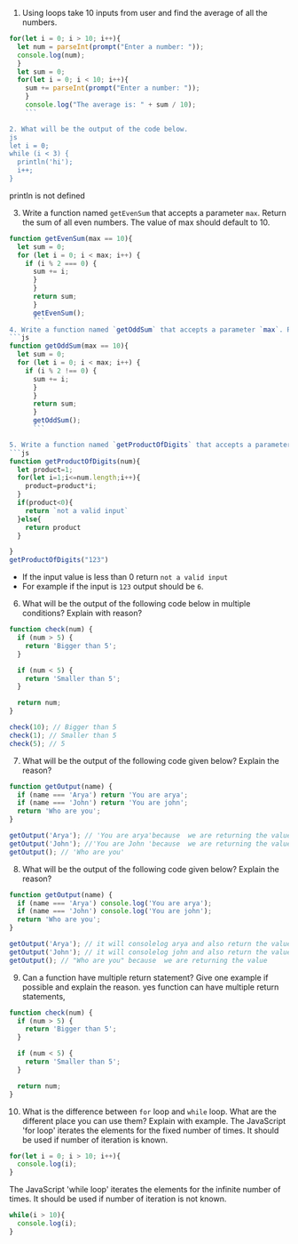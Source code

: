 1. Using loops take 10 inputs from user and find the average of all the numbers.
```js
for(let i = 0; i > 10; i++){
  let num = parseInt(prompt("Enter a number: "));
  console.log(num);
  }
  let sum = 0;
  for(let i = 0; i < 10; i++){  
    sum += parseInt(prompt("Enter a number: "));
    } 
    console.log("The average is: " + sum / 10);
    ```

2. What will be the output of the code below.
js
let i = 0;
while (i < 3) {
  println('hi');
  i++;
}
```
printIn is not defined

3. Write a function named `getEvenSum` that accepts a parameter `max`. Return the sum of all even numbers. The value of max should default to 10.
```js
function getEvenSum(max == 10){
  let sum = 0;
  for (let i = 0; i < max; i++) {
    if (i % 2 === 0) {
      sum += i;
      }
      }
      return sum;
      }
      getEvenSum();
      ```
4. Write a function named `getOddSum` that accepts a parameter `max`. Return the sum of all odd numbers. The value of max should default to 10.
```js
function getOddSum(max == 10){
  let sum = 0;
  for (let i = 0; i < max; i++) {
    if (i % 2 !== 0) {
      sum += i;
      }
      }
      return sum;
      }
      getOddSum();
      ```

5. Write a function named `getProductOfDigits` that accepts a parameter `num`. It returns the product of all the digits in the number.
```js 
function getProductOfDigits(num){
  let product=1;
  for(let i=1;i<=num.length;i++){
    product=product*i;
  }
  if(product<0){
    return `not a valid input`
  }else{
    return product
  }

}
getProductOfDigits("123")
```
- If the input value is less than 0 return `not a valid input`
- For example if the input is `123` output should be `6`.

6. What will be the output of the following code below in multiple conditions? Explain with reason?

```js
function check(num) {
  if (num > 5) {
    return 'Bigger than 5';
  }

  if (num < 5) {
    return 'Smaller than 5';
  }

  return num;
}

check(10); // Bigger than 5
check(1); // Smaller than 5
check(5); // 5
```

7. What will be the output of the following code given below? Explain the reason?

```js
function getOutput(name) {
  if (name === 'Arya') return 'You are arya';
  if (name === 'John') return 'You are john';
  return 'Who are you';
}

getOutput('Arya'); // 'You are arya'because  we are returning the value 
getOutput('John'); //'You are John 'because  we are returning the value 
getOutput(); // 'Who are you'
```

8. What will be the output of the following code given below? Explain the reason?

```js
function getOutput(name) {
  if (name === 'Arya') console.log('You are arya');
  if (name === 'John') console.log('You are john');
  return 'Who are you';
}

getOutput('Arya'); // it will consolelog arya and also return the value
getOutput('John'); // it will consolelog john and also return the value
getOutput(); // "Who are you" because  we are returning the value 
```

9. Can a function have multiple return statement? Give one example if possible and explain the reason.
yes function can have multiple return statements,
```js
function check(num) {
  if (num > 5) {
    return 'Bigger than 5';
  }

  if (num < 5) {
    return 'Smaller than 5';
  }

  return num;
}
```
10. What is the difference between `for` loop and `while` loop. What are the different place you can use them? Explain with example.
The JavaScript 'for loop' iterates the elements for the fixed number of times. It should be used if number of iteration is known.
```js
for(let i = 0; i > 10; i++){
  console.log(i);
}
```
The JavaScript 'while loop' iterates the elements for the infinite number of times. It should be used if number of iteration is not known.
```js
while(i > 10){
  console.log(i);
}
```